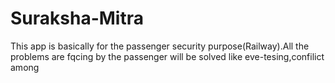 # Suraksha-Mitra
This app is basically for the passenger security purpose(Railway).All the problems are fqcing by the passenger will be solved like eve-tesing,confilict among 
